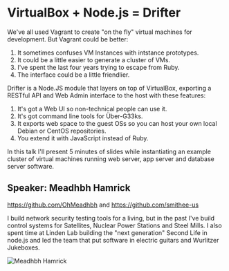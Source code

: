 # VirtualBox + Node.js = Drifter

We've all used Vagrant to create "on the fly" virtual machines for development. But Vagrant could be better:

1. It sometimes confuses VM Instances with intstance prototypes.
2. It could be a little easier to generate a cluster of VMs.
3. I've spent the last four years trying to escape from Ruby.
4. The interface could be a little friendlier.

Drifter is a Node.JS module that layers on top of VirtualBox, exporting a RESTful API and Web Admin interface to the host with
these features:

1. It's got a Web UI so non-technical people can use it.
2. It's got command line tools for Über-G33ks.
3. It exports web space to the guest OSs so you can host your own local Debian or CentOS repositories.
4. You extend it with JavaScript instead of Ruby.

In this talk I'll present 5 minutes of slides while instantiating an example cluster of virtual machines running web server,
app server and database server software.

## Speaker: Meadhbh Hamrick
https://github.com/OhMeadhbh and https://github.com/smithee-us

I build network security testing tools for a living, but in the past I've build control systems for Satellites, Nuclear Power
Stations and Steel Mills. I also spent time at Linden Lab building the "next generation" Second Life in node.js and led the 
team that put software in electric guitars and Wurlitzer Jukeboxes.

![Meadhbh Hamrick](http://home.meadhbh.org/profile/meadhbh_profile_001.jpg)